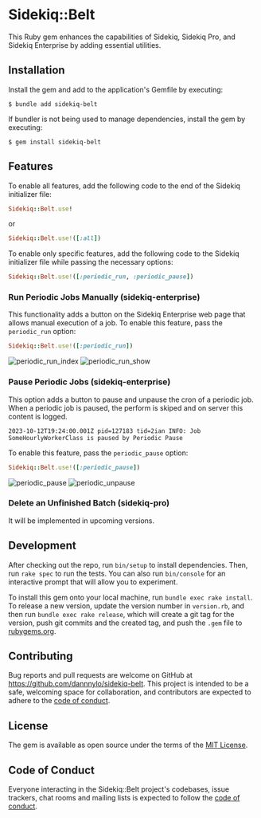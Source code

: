 # Sidekiq::Belt

This Ruby gem enhances the capabilities of Sidekiq, Sidekiq Pro, and Sidekiq Enterprise by adding essential utilities.

## Installation

Install the gem and add to the application's Gemfile by executing:

    $ bundle add sidekiq-belt

If bundler is not being used to manage dependencies, install the gem by executing:

    $ gem install sidekiq-belt

## Features

To enable all features, add the following code to the end of the Sidekiq initializer file:

```ruby
Sidekiq::Belt.use!
```

or

```ruby
Sidekiq::Belt.use!([:all])
```

To enable only specific features, add the following code to the Sidekiq initializer file while passing the necessary options:

```ruby
Sidekiq::Belt.use!([:periodic_run, :periodic_pause])
```

### Run Periodic Jobs Manually (sidekiq-enterprise)

This functionality adds a button on the Sidekiq Enterprise web page that allows manual execution of a job.
To enable this feature, pass the `periodic_run` option:

```ruby
Sidekiq::Belt.use!([:periodic_run])
```

![periodic_run_index](https://github.com/dannnylo/sidekiq-belt/assets/20794/0cc900bc-6925-4139-affd-f41b81318727)
![periodic_run_show](https://github.com/dannnylo/sidekiq-belt/assets/20794/086be190-af8e-44d9-bbf6-eed94b7314a0)


### Pause Periodic Jobs (sidekiq-enterprise)

This option adds a button to pause and unpause the cron of a periodic job.
When a periodic job is paused, the perform is skiped and on server this content is logged.

```
2023-10-12T19:24:00.001Z pid=127183 tid=2ian INFO: Job SomeHourlyWorkerClass is paused by Periodic Pause
```

To enable this feature, pass the `periodic_pause` option:

```ruby
Sidekiq::Belt.use!([:periodic_pause])
```
![periodic_pause](https://github.com/dannnylo/sidekiq-belt/assets/20794/41fbcee4-9c5b-45cd-b6f7-c359a22f3979)
![periodic_unpause](https://github.com/dannnylo/sidekiq-belt/assets/20794/ea06ae37-068e-4f66-ab10-d83970545a59)

### Delete an Unfinished Batch (sidekiq-pro)

It will be implemented in upcoming versions.

## Development

After checking out the repo, run `bin/setup` to install dependencies. Then, run `rake spec` to run the tests. You can also run `bin/console` for an interactive prompt that will allow you to experiment.

To install this gem onto your local machine, run `bundle exec rake install`. To release a new version, update the version number in `version.rb`, and then run `bundle exec rake release`, which will create a git tag for the version, push git commits and the created tag, and push the `.gem` file to [rubygems.org](https://rubygems.org).

## Contributing

Bug reports and pull requests are welcome on GitHub at https://github.com/dannnylo/sidekiq-belt. This project is intended to be a safe, welcoming space for collaboration, and contributors are expected to adhere to the [code of conduct](https://github.com/dannnylo/sidekiq-belt/blob/main/CODE_OF_CONDUCT.md).

## License

The gem is available as open source under the terms of the [MIT License](https://opensource.org/licenses/MIT).

## Code of Conduct

Everyone interacting in the Sidekiq::Belt project's codebases, issue trackers, chat rooms and mailing lists is expected to follow the [code of conduct](https://github.com/dannnylo/sidekiq-belt/blob/main/CODE_OF_CONDUCT.md).
